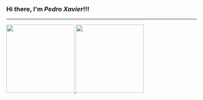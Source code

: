 <!--
**phmxavier/phmxavier** is a ✨ _special_ ✨ repository because its `README.md` (this file) appears on your GitHub profile.

Here are some ideas to get you started:

- 🔭 I’m currently working on ...
- 🌱 I’m currently learning ...
- 👯 I’m looking to collaborate on ...
- 🤔 I’m looking for help with ...
- 💬 Ask me about ...
- 📫 How to reach me: ...
- 😄 Pronouns: ...
- ⚡ Fun fact: ...
-->

<!-- Describe -->
### Hi there, I'm *Pedro Xavier*!!!
---

<!-- Stats -->
 <div>
  <a href="https://github.com/zoyo23">
  <img height="180em" src="https://github-readme-stats.vercel.app/api?username=phmxavier&show_icons=true&theme=city_lights&include_all_commits=true&count_private=true"/>
  <img height="180em" src="https://github-readme-stats.vercel.app/api/top-langs/?username=phmxavier&layout=compact&langs_count=7&theme=city_lights"/>
</div>
